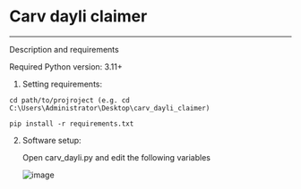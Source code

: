 # Carv dayli claimer
<hr>

Description and requirements

Required Python version: 3.11+

1. Setting requirements:
  ```
  cd path/to/projroject (e.g. cd C:\Users\Administrator\Desktop\carv_dayli_claimer)
  ```

  ```
  pip install -r requirements.txt
  ```

2. Software setup:
   
   Open carv_dayli.py and edit the following variables
  
   ![image](https://github.com/deerfern9/carv_daily_claimer/assets/81830808/9ca941a5-84ff-4b4c-bab7-132f19dbc6a9)
